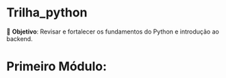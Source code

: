 # Trilha_python
📌 **Objetivo**: Revisar e fortalecer os fundamentos do Python e introdução ao backend.

# Primeiro Módulo:
 
